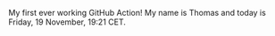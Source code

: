 My first ever working GitHub Action!
My name is Thomas and today is Friday, 19 November, 19:21 CET. 

